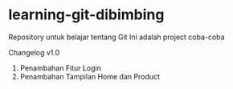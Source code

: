 # learning-git-dibimbing
Repository untuk belajar tentang Git
Ini adalah project coba-coba

Changelog v1.0
1. Penambahan Fitur Login
2. Penambahan Tampilan Home dan Product